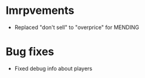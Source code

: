 # Imrpvements
* Replaced "don't sell" to "overprice" for MENDING
# Bug fixes
* Fixed debug info about players